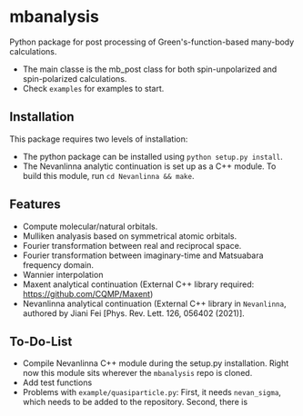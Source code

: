 mbanalysis
===================

Python package for post processing of Green's-function-based many-body calculations. 
* The main classe is the mb_post class for both spin-unpolarized and spin-polarized calculations. 
* Check `examples` for examples to start. 
  
Installation
----------
This package requires two levels of installation:
* The python package can be installed using `python setup.py install`.
* The Nevanlinna analytic continuation is set up as a C++ module. To build this module, run `cd Nevanlinna && make`.

Features
----------
* Compute molecular/natural orbitals.
* Mulliken analyasis based on symmetrical atomic orbitals.
* Fourier transformation between real and reciprocal space.
* Fourier transformation between imaginary-time and Matsuabara frequency domain.
* Wannier interpolation
* Maxent analytical continuation (External C++ library required: https://github.com/CQMP/Maxent) 
* Nevanlinna analytical continuation (External C++ library in `Nevanlinna`, authored by Jiani Fei [Phys. Rev. Lett. 126, 056402 (2021)].

To-Do-List
-----------
* Compile Nevanlinna C++ module during the setup.py installation. Right now this module sits wherever the `mbanalysis` repo is cloned.
* Add test functions
* Problems with `example/quasiparticle.py`: First, it needs `nevan_sigma`, which needs to be added to the repository. Second, there is 